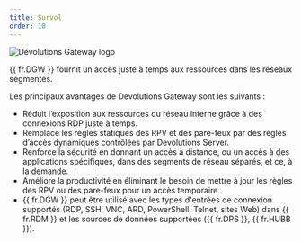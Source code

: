 ```yaml
---
title: Survol
order: 10
---
```

![Devolutions Gateway logo](https://webdevolutions.blob.core.windows.net/images/projects/gateway/logos/gateway-color-shadow.svg)

{{ fr.DGW }} fournit un accès juste à temps aux ressources dans les réseaux segmentés.  

Les principaux avantages de Devolutions Gateway sont les suivants :  

* Réduit l’exposition aux ressources du réseau interne grâce à des connexions RDP juste à temps.  
* Remplace les règles statiques des RPV et des pare-feux par des règles d’accès dynamiques contrôlées par Devolutions Server.  
* Renforce la sécurité en donnant un accès à distance, ou un accès à des applications spécifiques, dans des segments de réseau séparés, et ce, à la demande.  
* Améliore la productivité en éliminant le besoin de mettre à jour les règles des RPV ou des pare-feux pour un accès temporaire.  
* {{ fr.DGW }} peut être utilisé avec les types d'entrées de connexion supportés (RDP, SSH, VNC, ARD, PowerShell, Telnet, sites Web) dans {{ fr.RDM }} et les sources de données supportées ({{ fr.DPS }}, {{ fr.HUBB }}).  

